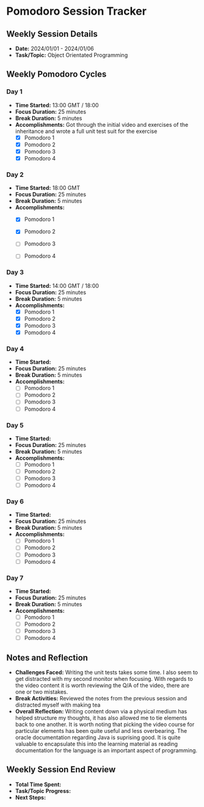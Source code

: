 # Pomodoro Session Tracker

## Weekly Session Details

- **Date:** 2024/01/01 - 2024/01/06
- **Task/Topic:** Object Orientated Programming

## Weekly Pomodoro Cycles

### Day 1
- **Time Started:** 13:00 GMT / 18:00
- **Focus Duration:** 25 minutes
- **Break Duration:** 5 minutes
- **Accomplishments:** Got through the initial video and exercises of the inheritance and wrote a full unit test suit 
for the exercise
    - [X] Pomodoro 1
    - [X] Pomodoro 2
    - [X] Pomodoro 3
    - [X] Pomodoro 4

### Day 2
- **Time Started:** 18:00 GMT
- **Focus Duration:** 25 minutes
- **Break Duration:** 5 minutes
- **Accomplishments:**
    - [X] Pomodoro 1
    - [X] Pomodoro 2    
    - [ ] Pomodoro 3
    - [ ] Pomodoro 4


### Day 3 
- **Time Started:** 14:00 GMT / 18:00
- **Focus Duration:** 25 minutes
- **Break Duration:** 5 minutes
- **Accomplishments:**
    - [X] Pomodoro 1
    - [X] Pomodoro 2
    - [X] Pomodoro 3
    - [X] Pomodoro 4

### Day 4 
- **Time Started:** 
- **Focus Duration:** 25 minutes
- **Break Duration:** 5 minutes
- **Accomplishments:**
  - [ ] Pomodoro 1
  - [ ] Pomodoro 2
  - [ ] Pomodoro 3
  - [ ] Pomodoro 4

### Day 5
- **Time Started:** 
- **Focus Duration:** 25 minutes
- **Break Duration:** 5 minutes
- **Accomplishments:**
  - [ ] Pomodoro 1
  - [ ] Pomodoro 2
  - [ ] Pomodoro 3
  - [ ] Pomodoro 4

### Day 6 
- **Time Started:** 
- **Focus Duration:** 25 minutes
- **Break Duration:** 5 minutes
- **Accomplishments:**
  - [ ] Pomodoro 1
  - [ ] Pomodoro 2
  - [ ] Pomodoro 3
  - [ ] Pomodoro 4

### Day 7 
- **Time Started:** 
- **Focus Duration:** 25 minutes
- **Break Duration:** 5 minutes
- **Accomplishments:**
  - [ ] Pomodoro 1
  - [ ] Pomodoro 2
  - [ ] Pomodoro 3
  - [ ] Pomodoro 4

## Notes and Reflection

- **Challenges Faced:** Writing the unit tests takes some time. I also seem to get distracted with my second monitor when focusing. With regards to the video content it is worth reviewing the Q/A of the video, there are one or two mistakes.
- **Break Activities:** Reviewed the notes from the previous session and distracted myself with making tea
- **Overall Reflection:** Writing content down via a physical medium has helped structure my thoughts, it has also allowed me to tie elements back to one another. It is worth noting that picking the video course for particular elements has been quite useful and less overbearing. The oracle documentation regarding Java is suprising good. It is quite valuable to encapsulate this into the learning material as reading documentation for the language is an important aspect of programming.  

## Weekly Session End Review

- **Total Time Spent:**
- **Task/Topic Progress:**
- **Next Steps:**
